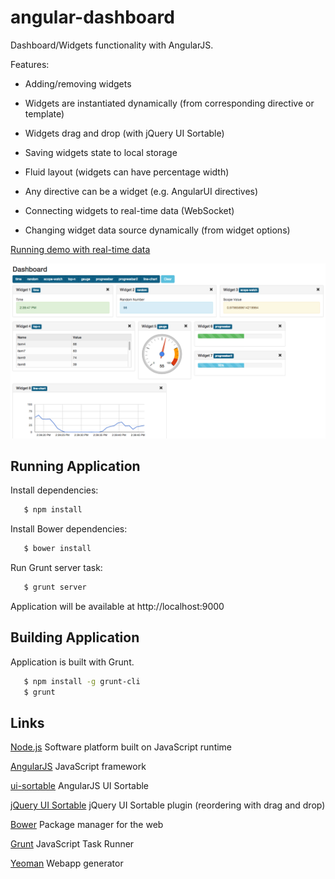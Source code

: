 angular-dashboard
=================

Dashboard/Widgets functionality with AngularJS.

 Features:

 - Adding/removing widgets

 - Widgets are instantiated dynamically (from corresponding directive or template)

 - Widgets drag and drop (with jQuery UI Sortable)

 - Saving widgets state to local storage

 - Fluid layout (widgets can have percentage width)

 - Any directive can be a widget (e.g. AngularUI directives)

 - Connecting widgets to real-time data (WebSocket)

 - Changing widget data source dynamically (from widget options)

[Running demo with real-time data](http://nickholub.github.io/angular-dashboard-app)

![AngularJS Dashboard](docs/AngularJSDashboard.png "AngularJS Dashboard")

## Running Application
 Install dependencies:

 ``` bash
    $ npm install
 ```

 Install Bower dependencies:

 ``` bash
    $ bower install
 ```

 Run Grunt server task:

 ``` bash
    $ grunt server
 ```

 Application will be available at http://localhost:9000

## Building Application

 Application is built with Grunt.

 ``` bash
    $ npm install -g grunt-cli
    $ grunt
 ```

## Links

[Node.js](http://nodejs.org/) Software platform built on JavaScript runtime

[AngularJS](http://angularjs.org/) JavaScript framework

[ui-sortable](https://github.com/angular-ui/ui-sortable) AngularJS UI Sortable

[jQuery UI Sortable](http://jqueryui.com/sortable/) jQuery UI Sortable plugin (reordering with drag and drop)

[Bower](http://bower.io/) Package manager for the web

[Grunt](http://gruntjs.com/) JavaScript Task Runner

[Yeoman](http://yeoman.io/) Webapp generator